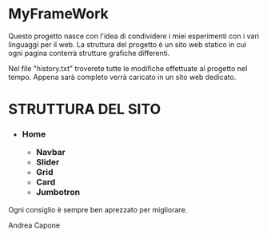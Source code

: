 # MyFrameWork

Questo progetto nasce con l'idea di condividere i miei esperimenti con i vari linguaggi per il web. 
La struttura del progetto è un sito web statico in cui ogni pagina conterrà strutture grafiche differenti.

Nel file "history.txt" troverete tutte le modifiche effettuate al progetto nel tempo. Appena sarà completo verrà caricato in un sito web dedicato.

<h1><b>STRUTTURA DEL SITO</b></h1>

<h3>
<ul> 
  <li>Home</li>
      <ul>
        <li>Navbar</li>
        <li>Slider</li>
        <li>Grid</li>
        <li>Card</li>
        <li>Jumbotron</li>
      </ul> 
</ul>
</h3>


Ogni consiglio è sempre ben aprezzato per migliorare.

Andrea Capone
